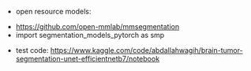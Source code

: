 + open resource models:
- https://github.com/open-mmlab/mmsegmentation
- import segmentation_models_pytorch as smp 




+ test code: https://www.kaggle.com/code/abdallahwagih/brain-tumor-segmentation-unet-efficientnetb7/notebook